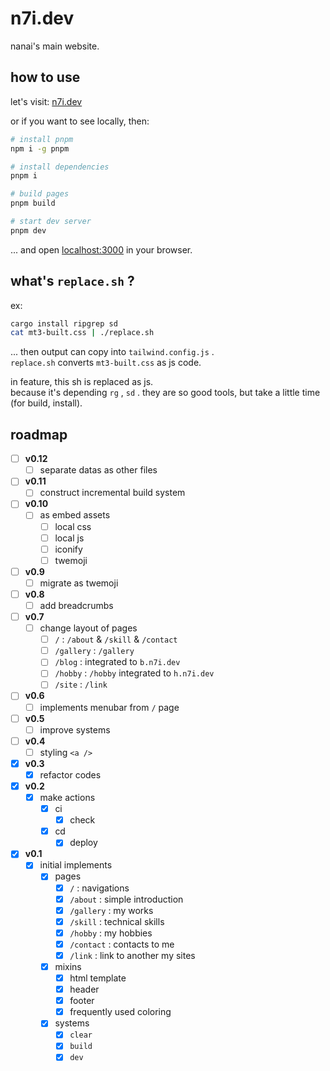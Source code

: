 # n7i.dev

nanai's main website.

## how to use

let's visit: [n7i.dev](https://n7i.dev)

or if you want to see locally, then:

```sh
# install pnpm
npm i -g pnpm

# install dependencies
pnpm i

# build pages
pnpm build

# start dev server
pnpm dev
```

... and open [localhost:3000](http://localhost:3000) in your browser.

## what's `replace.sh` ?

ex:

```sh
cargo install ripgrep sd
cat mt3-built.css | ./replace.sh
```

... then output can copy into `tailwind.config.js` .  
`replace.sh` converts `mt3-built.css` as js code.

in feature, this sh is replaced as js.  
because it's depending `rg` , `sd` . they are so good tools, but take a little time (for build, install).

## roadmap

- [ ] **v0.12**
  - [ ] separate datas as other files
- [ ] **v0.11**
  - [ ] construct incremental build system
- [ ] **v0.10**
  - [ ] as embed assets
    - [ ] local css
    - [ ] local js
    - [ ] iconify
    - [ ] twemoji
- [ ] **v0.9**
  - [ ] migrate as twemoji
- [ ] **v0.8**
  - [ ] add breadcrumbs
- [ ] **v0.7**
  - [ ] change layout of pages
    - [ ] `/` : `/about` & `/skill` & `/contact`
    - [ ] `/gallery` : `/gallery`
    - [ ] `/blog` : integrated to `b.n7i.dev`
    - [ ] `/hobby` : `/hobby` integrated to `h.n7i.dev`
    - [ ] `/site` : `/link`
- [ ] **v0.6**
  - [ ] implements menubar from `/` page
- [ ] **v0.5**
  - [ ] improve systems
- [ ] **v0.4**
  - [ ] styling `<a />`
- [x] **v0.3**
  - [x] refactor codes
- [x] **v0.2**
  - [x] make actions
    - [x] ci
      - [x] check
    - [x] cd
      - [x] deploy
- [x] **v0.1**
  - [x] initial implements
    - [x] pages
      - [x] `/` : navigations
      - [x] `/about` : simple introduction
      - [x] `/gallery` : my works
      - [x] `/skill` : technical skills
      - [x] `/hobby` : my hobbies
      - [x] `/contact` : contacts to me
      - [x] `/link` : link to another my sites
    - [x] mixins
      - [x] html template
      - [x] header
      - [x] footer
      - [x] frequently used coloring
    - [x] systems
      - [x] `clear`
      - [x] `build`
      - [x] `dev`
